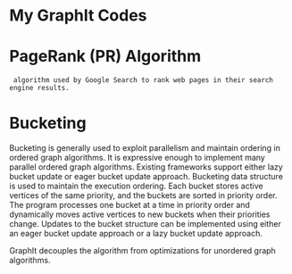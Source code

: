# My GraphIt Codes


# PageRank (PR) Algorithm #
     algorithm used by Google Search to rank web pages in their search engine results.


# Bucketing #
Bucketing is generally used to exploit parallelism and maintain ordering in ordered graph algorithms.
It is expressive enough to implement many parallel ordered
graph algorithms. Existing frameworks support either lazy bucket update or eager bucket update approach.
Bucketing data structure is used to maintain the execution ordering. Each bucket
stores active vertices of the same priority, and the buckets are sorted in priority order. The program processes one
bucket at a time in priority order and dynamically moves
active vertices to new buckets when their priorities change.
Updates to the bucket structure can be implemented using
either an eager bucket update  approach or a lazy bucket
update approach.


GraphIt decouples the algorithm from optimizations for unordered graph algorithms.

